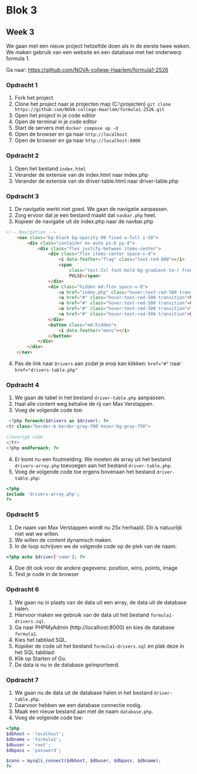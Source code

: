# Blok 3

## Week 3

We gaan met een nieuw project hetzelfde doen als in de eerste twee weken. 
We maken gebruik van een website en een database met het onderwerp formula 1.

Ga naar: https://github.com/NOVA-college-Haarlem/formula1-2526

### Opdracht 1

1. Fork het project
2. Clone het project naar je projecten map (C:\projecten) `git clone https://github.com/NOVA-college-Haarlem/formula1-2526.git`
3. Open het project in je code editor
4. Open de terminal in je code editor
5. Start de servers met `docker compose up -d`
6. Open de browser en ga naar `http://localhost`
7. Open de browser en ga naar `http://localhost:8000`

### Opdracht 2

1. Open het bestand `index.html`
2. Verander de extensie van de index.html naar index.php
3. Verander de extensie van de driver-table.html naar driver-table.php


### Opdracht 3
1. De navigatie werkt niet goed. We gaan de navigatie aanpassen.
2. Zorg ervoor dat je een bestand maakt dat `navbar.php` heet.
3. Kopieer de navigatie uit de index.php naar de navbar.php
```html
<!-- Navigation -->
    <nav class="bg-black bg-opacity-90 fixed w-full z-50">
        <div class="container mx-auto px-6 py-4">
            <div class="flex justify-between items-center">
                <div class="flex items-center space-x-4">
                    <i data-feather="flag" class="text-red-600"></i>
                    <span
                        class="text-2xl font-bold bg-gradient-to-r from-red-600 to-red-400 bg-clip-text text-transparent">F1
                        PULSE</span>
                </div>
                <div class="hidden md:flex space-x-8">
                    <a href="index.php" class="hover:text-red-500 transition">Home</a>
                    <a href="#" class="hover:text-red-500 transition">News</a>
                    <a href="#" class="hover:text-red-500 transition">Calendar</a>
                    <a href="#" class="hover:text-red-500 transition">Teams</a>
                    <a href="#" class="hover:text-red-500 transition">Drivers</a>
                </div>
                <button class="md:hidden">
                    <i data-feather="menu"></i>
                </button>
            </div>
        </div>
    </nav>
```
4. Pas de link naar `Drivers` aan zodat je erop kan klikken: `href="#"` naar `href="drivers-table.php"`

### Opdracht 4
1. We gaan de tabel in het bestand `driver-table.php` aanpassen.
2. Haal alle content weg behalve de rij van Max Verstappen.
3. Voeg de volgende code toe:
```php
 <?php foreach($drivers as $driver): ?>
<tr class="border-b border-gray-700 hover:bg-gray-750">

//overige code
</tr>
<?php endforeach; ?>
```
4. Er komt nu een foutmelding. We moeten de array uit het bestand `drivers-array.php` toevoegen aan het bestand `driver-table.php`.
5. Voeg de volgende code toe ergens bovenaan het bestand `driver-table.php`:
```php
<?php
include 'drivers-array.php';
?>
```


### Opdracht 5
1. De naam van Max Verstappen wordt nu 25x herhaald. Dit is natuurlijk niet wat we willen.
2. We willen de content dynamisch maken.
3. In de loop schrijven we de volgende code op de plek van de naam:

```php
<?php echo $driver['name']; ?>
```

4. Doe dit ook voor de andere gegevens: position, wins, points, image
5. Test je code in de browser

### Opdracht 6
1. We gaan nu in plaats van de data uit een array, de data uit de database halen.
2. Hiervoor maken we gebruik van de data uit het bestand `formula1-drivers.sql`.
3. Ga naar PHPMyAdmin (http://localhost:8000) en kies de database `formula1`.
4. Kies het tabblad SQL.
5. Kopiëer de code uit het bestand `formula1-drivers.sql` en plak deze in het SQL tabblad:
6. Klik op Starten of Go.
7. De data is nu in de database geïmporteerd.

### Opdracht 7
1. We gaan nu de data uit de database halen in het bestand `driver-table.php`.
2. Daarvoor hebben we een database connectie nodig.
3. Maak een nieuw bestand aan met de naam `database.php`.
4. Voeg de volgende code toe:
```php
<?php
$dbhost = 'localhost';
$dbname = 'formula1';
$dbuser = 'root';
$dbpass = 'password';

$conn = mysqli_connect($dbhost, $dbuser, $dbpass, $dbname);
?>







